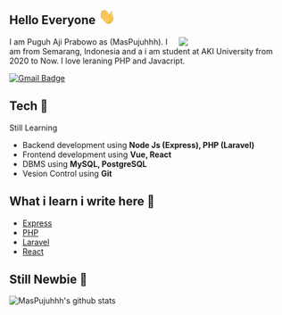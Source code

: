 <img src="">

<h2> Hello Everyone <img src="https://raw.githubusercontent.com/ABSphreak/ABSphreak/master/gifs/Hi.gif" width="30px"></h2>

<img align='right' src='https://media.giphy.com/media/iJsjsm6dhNPiQBvztq/giphy.gif' width='200"'>

I am Puguh Aji Prabowo as (MasPujuhhh). I am from Semarang, Indonesia and a i am student at AKI University from 2020 to Now. I love leraning PHP and Javacript.

<!-- [![Telegram Badge](https://img.shields.io/badge/-@Abdurahman-1ca0f1?style=flat-square&labelColor=1ca0f1&logo=telegram&logoColor=white)](https://telegram.me/skyvuejsx) [![Linkedin Badge](https://img.shields.io/badge/-Abdurahman-blue?style=flat-square&logo=Linkedin&logoColor=white&link=https://www.linkedin.com/in/abdurahmanargoebie/)](https://www.linkedin.com/in/abdurahmanargoebie/) -->
[![Gmail Badge](https://img.shields.io/badge/-puguhaji02@gmail.com-c14438?style=flat-square&logo=Gmail&logoColor=white&link=mailto:puguhaji02@gmail.com)](mailto:puguhaji02@gmail.com)

## Tech 🚀 

Still Learning

- Backend development using **Node Js (Express), PHP (Laravel)**
- Frontend development using **Vue, React**
- DBMS using **MySQL, PostgreSQL**
- Vesion Control using **Git**

## What i learn i write here 🎈

- [Express](node/express.md)
- [PHP](php/php.md)
- [Laravel](laravel/laravel.md)
- [React](react/react.md)

## Still Newbie 🤗
![MasPujuhhh's github stats](https://github-readme-stats.vercel.app/api?username=MasPujuhhh&hide=["issues"]&show_icons=true)

